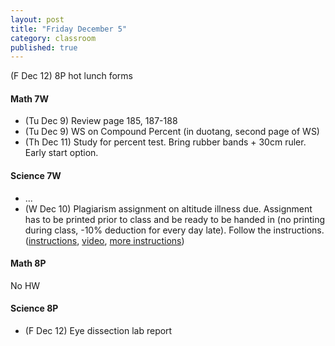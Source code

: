 ```yaml
---
layout: post
title: "Friday December 5"
category: classroom
published: true
---
```

(F Dec 12) 8P hot lunch forms

#### Math 7W
* (Tu Dec 9) Review page 185, 187-188
* (Tu Dec 9) WS on Compound Percent (in duotang, second page of WS)
* (Th Dec 11) Study for percent test. Bring rubber bands + 30cm ruler. Early start option.

#### Science 7W
* ...
* (W Dec 10) Plagiarism assignment on altitude illness due. Assignment has to be printed prior to class and be ready to be handed in (no printing during class, -10% deduction for every day late). Follow the instructions. ([instructions](https://www.dropbox.com/s/1itp2t9bc6txllf/Plagiarism%20Assignment%20on%20altitude%20illness.pdf?dl=0), [video](http://youtu.be/KUPNCBQw4o0), [more instructions](https://www.dropbox.com/s/372smqdc3lqz683/Instructions%20for%20finishing%20plagiarism%20assignment.pdf?dl=0))

#### Math 8P
No HW

#### Science 8P
* (F Dec 12) Eye dissection lab report
